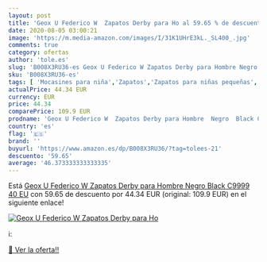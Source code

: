 ```yaml
---
layout: post
title: 'Geox U Federico W  Zapatos Derby para Ho al 59.65 % de descuento'
date: 2020-08-05 03:00:21
image: 'https://m.media-amazon.com/images/I/31K1UHrE3kL._SL400_.jpg'
comments: true
category: ofertas
author: 'tole.es'
slug: 'B008X3RU36-es Geox U Federico W Zapatos Derby para Hombre Negro Black...'
sku: 'B008X3RU36-es'
tags: [ 'Mocasines para niña','Zapatos','Zapatos para niñas pequeñas','Zapatos y complementos','zapatos', ]
actualPrice: 44.34 EUR
currency: EUR
price: 44.34
comparePrice: 109.9 EUR
prodname: 'Geox U Federico W  Zapatos Derby para Hombre  Negro  Black C9999   40 EU'
country: 'es'
flag: '🇪🇸'
brand: ''
buyurl: 'https://www.amazon.es/dp/B008X3RU36/?tag=tolees-21'
descuento: '59.65'
average: '46.373333333333335'
---
```


Está [Geox U Federico W  Zapatos Derby para Hombre  Negro  Black C9999   40 EU](https://www.amazon.es/dp/B008X3RU36/?tag=tolees-21) con 59.65 de descuento por 44.34 EUR (original: 109.9 EUR) en el siguiente enlace!

[![Geox U Federico W  Zapatos Derby para Ho](https://m.media-amazon.com/images/I/31K1UHrE3kL._SL400_.jpg)](https://www.amazon.es/dp/B008X3RU36/?tag=tolees-21)

ℹ️:


[🛒 Ver la oferta!!](https://www.amazon.es/dp/B008X3RU36/?tag=tolees-21)
